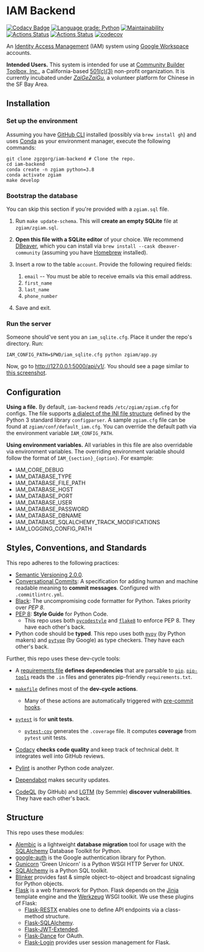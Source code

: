 # IAM Backend

[![Codacy Badge](https://app.codacy.com/project/badge/Grade/40c7e61928a844ff857374bce18dee5d)](https://www.codacy.com/gh/zgzgorg/iam-backend/dashboard?utm_source=github.com&amp;utm_medium=referral&amp;utm_content=zgzgorg/iam-backend&amp;utm_campaign=Badge_Grade)
[![Language grade: Python](https://img.shields.io/lgtm/grade/python/g/zgzgorg/iam-backend.svg?logo=lgtm&logoWidth=18)](https://lgtm.com/projects/g/zgzgorg/iam-backend/context:python)
[![Maintainability](https://api.codeclimate.com/v1/badges/30c4351f9da4107634cf/maintainability)](https://codeclimate.com/github/zgzgorg/iam-backend/maintainability)
[![Actions Status](https://github.com/zgzgorg/iam-backend/workflows/CI/badge.svg)](https://github.com/zgzgorg/iam-backend/actions)
[![Actions Status](https://github.com/zgzgorg/iam-backend/workflows/CodeQL/badge.svg)](https://github.com/zgzgorg/iam-backend/actions)
[![codecov](https://codecov.io/gh/zgzgorg/iam-backend/branch/master/graph/badge.svg?token=IJHGG265W1)](https://codecov.io/gh/zgzgorg/iam-backend)

An [Identity Access Management](https://www.onelogin.com/learn/iam) (IAM) system using [Google Workspace](https://workspace.google.com/) accounts.

**Intended Users.** This system is intended for use at [Community Builder Toolbox, Inc.](https://www.cb-t.org/), a California-based [501(c)(3)](https://www.irs.gov/charities-non-profits/charitable-organizations/exemption-requirements-501c3-organizations) non-profit organization. It is currently incubated under *[ZaiGeZaiGu](https://www.zgzg.io)*, a volunteer platform for Chinese in the SF Bay Area.

## Installation

### Set up the environment

Assuming you have [GitHub CLI](https://github.com/cli/cli) installed (possibly via `brew install gh`) and uses [Conda](https://docs.conda.io/en/latest/) as your environment manager, execute the following commands:

```shell
git clone zgzgorg/iam-backend # Clone the repo.
cd iam-backend
conda create -n zgiam python=3.8
conda activate zgiam
make develop
```

### Bootstrap the database

You can skip this section if you're provided with a `zgiam.sql` file.

1. Run `make update-schema`. This will **create an empty SQLite** file at `zgiam/zgiam.sql`.
2. **Open this file with a SQLite editor** of your choice. We recommend [DBeaver](https://dbeaver.io/), which you can install via `brew install --cask dbeaver-community` (assuming you have [Homebrew](https://brew.sh/) installed).
3. Insert a row to the table `account`. Provide the following required fields:

   1. `email` -- You must be able to receive emails via this email address.
   2. `first_name`
   3. `last_name`
   4. `phone_number`
4. Save and exit.

### Run the server

Someone should've sent you an `iam_sqlite.cfg`. Place it under the repo's directory. Run:

```shell
IAM_CONFIG_PATH=$PWD/iam_sqlite.cfg python zgiam/app.py
```

Now, go to <http://127.0.0.1:5000/api/v1/>. You should see a page similar to [this screenshot](https://snippyly.com/img/?q=ppVYktiQC1cBnQtYex8i&EDIT=hnB7q6BAchTXPcMy9BQJ).

## Configuration

**Using a file.** By default, `iam-backend` reads `/etc/zgiam/zgiam.cfg` for configs. The file supports [a dialect of the INI file structure](https://docs.python.org/3/library/configparser.html#supported-ini-file-structure) defined by the Python 3 standard library `configparser`. A sample `zgiam.cfg` file can be found at `zgiam/conf/default_iam.cfg`. You can override the default path via the environment variable `IAM_CONFIG_PATH`.

**Using environment variables.** All variables in this file are also overridable via environment variables. The overriding environment variable should follow the format of `IAM_{section}_{option}`. For example:

- IAM_CORE_DEBUG
- IAM_DATABASE_TYPE
- IAM_DATABASE_FILE_PATH
- IAM_DATABASE_HOST
- IAM_DATABASE_PORT
- IAM_DATABASE_USER
- IAM_DATABASE_PASSWORD
- IAM_DATABASE_DBNAME
- IAM_DATABASE_SQLALCHEMY_TRACK_MODIFICATIONS
- IAM_LOGGING_CONFIG_PATH

## Styles, Conventions, and Standards

This repo adheres to the following practices:

- [Semantic Versioning 2.0.0](https://semver.org/).
- [Conversational Commits](https://www.conventionalcommits.org/en/v1.0.0/): A specification for adding human and machine readable meaning to **commit messages**. Configured with `.commitlintrc.yml`.
- [Black](https://black.readthedocs.io/en/stable/): The uncompromising code formatter for Python. Takes priority over _PEP 8_.
- [PEP 8](https://www.python.org/dev/peps/pep-0008/): **Style Guide** for Python Code.
  - This repo uses both [`pycodestyle`](https://pycodestyle.pycqa.org/en/latest/) and [`flake8`](https://flake8.pycqa.org/en/latest/) to enforce PEP 8. They have each other's back.
- Python code should be **typed**. This repo uses both [`mypy`](http://mypy-lang.org/) (by Python makers) and [`pytype`](https://opensource.google/projects/pytype) (by Google) as type checkers. They have each other's back.

Further, this repo uses these dev-cycle tools:

- A [requirements file](https://pip.pypa.io/en/stable/user_guide/#requirements-files) **defines dependencies** that are parsable to [`pip`](https://pip.pypa.io/en/stable/getting-started/). [`pip-tools`](https://github.com/jazzband/pip-tools) reads the `.in` files and generates pip-friendly `requirements.txt`.
- [`makefile`](https://www.gnu.org/software/make/manual/make.html) defines most of the **dev-cycle actions**.
  - Many of these actions are automatically triggered with [pre-commit hooks](https://pre-commit.com/).

- [`pytest`](https://docs.pytest.org/en/6.2.x/) is for **unit tests**.
  - [`pytest-cov`](https://pytest-cov.readthedocs.io/en/latest/) generates the `.coverage` file. It computes **coverage** from `pytest` unit tests.

- [Codacy](https://www.codacy.com/) **checks code quality** and keep track of technical debt. It integrates well into GitHub reviews.
- [Pylint](https://pylint.org/) is another Python code analyzer.
- [Dependabot](https://docs.github.com/en/code-security/supply-chain-security/managing-vulnerabilities-in-your-projects-dependencies/configuring-dependabot-security-updates) makes security updates.
- [CodeQL](https://codeql.github.com/) (by GitHub) and [LGTM](https://lgtm.com/) (by Semmle) **discover vulnerabilities**. They have each other's back.

## Structure

This repo uses these modules:

- [Alembic](https://alembic.sqlalchemy.org/en/latest/) is a lightweight **database migration** tool for usage with the [SQLAlchemy](https://www.sqlalchemy.org/) Database Toolkit for Python.
- [google-auth](https://google-auth.readthedocs.io/en/master/) is the Google authentication library for Python.
- [Gunicorn](https://gunicorn.org/) 'Green Unicorn' is a Python WSGI HTTP Server for UNIX.
- [SQLAlchemy](https://www.sqlalchemy.org/) is a Python SQL toolkit.
- [Blinker](https://pythonhosted.org/blinker/) provides fast & simple object-to-object and broadcast signaling for Python objects.
- [Flask](https://flask.palletsprojects.com/en/2.0.x/) is a web framework for Python. Flask depends on the [Jinja](https://www.palletsprojects.com/p/jinja/) template engine and the [Werkzeug](https://www.palletsprojects.com/p/werkzeug/) WSGI toolkit. We use these plugins of Flask:
  - [Flask-RESTX](https://flask-restx.readthedocs.io/en/latest/quickstart.html) enables one to define API endpoints via a class-method structure.
  - [Flask-SQLAlchemy](https://flask-sqlalchemy.palletsprojects.com/en/2.x/).
  - [Flask-JWT-Extended](https://flask-jwt-extended.readthedocs.io/en/stable/).
  - [Flask-Dance](https://flask-dance.readthedocs.io/en/latest/) for OAuth.
  - [Flask-Login](https://flask-login.readthedocs.io/en/latest/) provides user session management for Flask.
